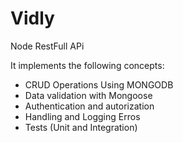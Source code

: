 # Vidly

Node RestFull APi

It implements the following concepts:

  * CRUD Operations Using MONGODB
  * Data validation with Mongoose
  * Authentication and autorization
  * Handling and Logging Erros
  * Tests (Unit and Integration)
